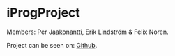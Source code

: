 iProgProject
====================

Members: Per Jaakonantti, Erik Lindström & Felix Noren.

Project can be seen on: [Github](https://fnoren17.github.io/iProgProject/).